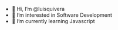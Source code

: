 - 👋 Hi, I’m @luisquivera
- 👀 I’m interested in Software Development
- 🌱 I’m currently learning Javascript

<!---
luisquivera/luisquivera is a ✨ special ✨ repository because its `README.md` (this file) appears on your GitHub profile.
You can click the Preview link to take a look at your changes.
--->
